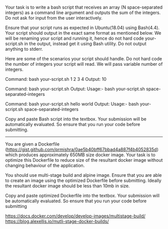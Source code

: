 Your task is to write a bash script that receives an array (N space-separated integers) as a command line argument and outputs the sum of the integers. Do not ask for input from the user interactively.

Ensure that your script runs as expected in Ubuntu(18.04) using Bash(4.4). Your script should output in the exact same format as mentioned below. We will be renaming your script and running it, hence do not hard code your-script.sh in the output, instead get it using Bash utility. Do not output anything to stderr.

Here are some of the scenarios your script should handle. Do not hard code the number of integers your script will read. We will pass variable number of integers.

Command: bash your-script.sh 1 2 3 4
Output: 10

Command: bash your-script.sh
Output: Usage:- bash your-script.sh space-separated-integers

Command: bash your-script.sh hello world
Output: Usage:- bash your-script.sh space-separated-integers

Copy and paste Bash script into the textbox. Your submission will be automatically evaluated. So ensure that you run your code before submitting.


---

You are given a Dockerfile (https://gist.github.com/prmishra/0ae5b40bff67bbad4a887f4b4052835d) which produces approximately 650MB size docker image. Your task is to optimize this Dockerfile to reduce size of the resultant docker image without changing behaviour of the application.

You should use multi-stage build and alpine image. Ensure that you are able to create an image using the optimized Dockerfile before submitting. Ideally the resultant docker image should be less than 10mb in size.

Copy and paste optimized Dockerfile into the textbox. Your submission will be automatically evaluated. So ensure that you run your code before submitting

https://docs.docker.com/develop/develop-images/multistage-build/
https://blog.alexellis.io/mutli-stage-docker-builds/

